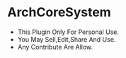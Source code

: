# ArchCoreSystem

* This Plugin Only For Personal Use.
* You May Sell,Edit,Share And Use.
* Any Contribute Are Allow.
